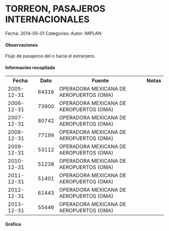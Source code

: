 TORREON, PASAJEROS INTERNACIONALES
=====

Fecha: 2014-05-01
Categorías: 
Autor: IMPLAN

#### Observaciones

Flujo de pasajeros del o hacia el extranjero.

#### Información recopilada

<table class="table table-hover table-bordered">
  <tr><th>Fecha</th><th>Dato</th><th>Fuente</th><th>Notas</th></tr>
  <tr><td>2005-12-31</td><td>64316</td><td>OPERADORA MEXICANA DE AEROPUERTOS (OMA)</td><td></td></tr>
  <tr><td>2006-12-31</td><td>73900</td><td>OPERADORA MEXICANA DE AEROPUERTOS (OMA)</td><td></td></tr>
  <tr><td>2007-12-31</td><td>80742</td><td>OPERADORA MEXICANA DE AEROPUERTOS (OMA)</td><td></td></tr>
  <tr><td>2008-12-31</td><td>77199</td><td>OPERADORA MEXICANA DE AEROPUERTOS (OMA)</td><td></td></tr>
  <tr><td>2009-12-31</td><td>53112</td><td>OPERADORA MEXICANA DE AEROPUERTOS (OMA)</td><td></td></tr>
  <tr><td>2010-12-31</td><td>51238</td><td>OPERADORA MEXICANA DE AEROPUERTOS (OMA)</td><td></td></tr>
  <tr><td>2011-12-31</td><td>51401</td><td>OPERADORA MEXICANA DE AEROPUERTOS (OMA)</td><td></td></tr>
  <tr><td>2012-12-31</td><td>61443</td><td>OPERADORA MEXICANA DE AEROPUERTOS (OMA)</td><td></td></tr>
  <tr><td>2013-12-31</td><td>55446</td><td>OPERADORA MEXICANA DE AEROPUERTOS (OMA)</td><td></td></tr>
</table>

#### Gráfica

<div id="Morrisiuxvofhh" class="grafica"></div>
  <!-- JAVASCRIPT DE LA GRAFICA EN Morrisiuxvofhh -->
  <script>
  new Morris.Bar({
    element: 'Morrisiuxvofhh',
    data: [
      { fecha: '2005-12-31', dato: 64316 },
      { fecha: '2006-12-31', dato: 73900 },
      { fecha: '2007-12-31', dato: 80742 },
      { fecha: '2008-12-31', dato: 77199 },
      { fecha: '2009-12-31', dato: 53112 },
      { fecha: '2010-12-31', dato: 51238 },
      { fecha: '2011-12-31', dato: 51401 },
      { fecha: '2012-12-31', dato: 61443 },
      { fecha: '2013-12-31', dato: 55446 }
    ],
    xkey: 'fecha',
    ykeys: ['dato'],
    labels: ['Dato']
  });
  </script>
